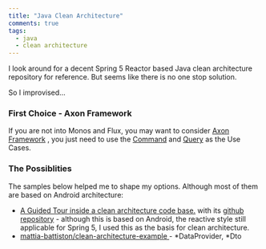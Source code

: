```yaml
---
title: "Java Clean Architecture"
comments: true
tags:
  - java
  - clean architecture
---
```


I look around for a decent Spring 5 Reactor based Java clean architecture repository for reference. But seems like there is no one stop solution.

So I improvised...

<!--more-->

### First Choice - Axon Framework

If you are not into Monos and Flux, you may want to consider [Axon Framework](http://www.axonframework.org/) , 
you just need to use the [Command](https://docs.axonframework.org/part-ii-domain-logic/command-model) and [Query](https://docs.axonframework.org/part-ii-domain-logic/query-handling) as the Use Cases.

### The Possiblities

The samples below helped me to shape my options. Although most of them are based on Android architecture:

* [A Guided Tour inside a clean architecture code base.](https://proandroiddev.com/a-guided-tour-inside-a-clean-architecture-code-base-48bb5cc9fc97) with its [github repository](https://github.com/mrsegev/MovieNight) - although this is based on Android, the reactive style still applicable for Spring 5, I used this as the basis for clean architecture.
* [mattia-battiston/clean-architecture-example
](https://github.com/mattia-battiston/clean-architecture-example) - *DataProvider, *Dto



